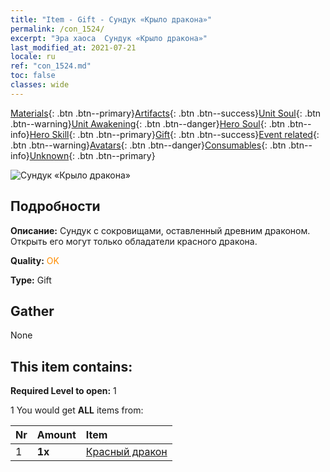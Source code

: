 ```yaml
---
title: "Item - Gift - Сундук «Крыло дракона»"
permalink: /con_1524/
excerpt: "Эра хаоса  Сундук «Крыло дракона»"
last_modified_at: 2021-07-21
locale: ru
ref: "con_1524.md"
toc: false
classes: wide
---
```

 [Materials](/ItemsRU/){: .btn .btn--primary}[Artifacts](/ItemsRU/Artifacts/){: .btn .btn--success}[Unit Soul](/ItemsRU/UnitSoul/){: .btn .btn--warning}[Unit Awakening](/ItemsRU/UnitAwakening/){: .btn .btn--danger}[Hero Soul](/ItemsRU/HeroSoul/){: .btn .btn--info}[Hero Skill](/ItemsRU/HeroSkill/){: .btn .btn--primary}[Gift](/ItemsRU/Gift/){: .btn .btn--success}[Event related](/ItemsRU/Events/){: .btn .btn--warning}[Avatars](/ItemsRU/Avatars/){: .btn .btn--danger}[Consumables](/ItemsRU/Consumables/){: .btn .btn--info}[Unknown](/ItemsRU/Unknown/){: .btn .btn--primary}

 ![Сундук «Крыло дракона»](/images/t/i_907138.png)

## Подробности
 **Описание:** Сундук с сокровищами, оставленный древним драконом. Открыть его могут только обладатели красного дракона.

 **Quality:** <span style="color: #FF8C00">OK</span>

 **Type:** Gift

## Gather

  None

## This item contains:

 **Required Level to open:** 1

 1 You would get **ALL** items  from:

  | Nr | Amount |     Item    |
  |:---|:-------|:------------|
  | 1 |  **1x** | [Красный дракон](/ItemsRU/unt_251/) |  | 
